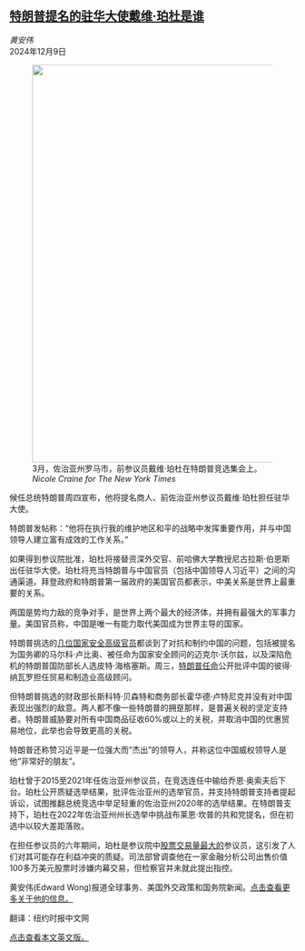 <!--1733706421000-->
[特朗普提名的驻华大使戴维·珀杜是谁](https://cn.nytimes.com/usa/20241209/david-perdue-trump-china-ambassador/)
------

<address>黄安伟</address><time pudate="2024-12-09 08:43:55" datetime="2024-12-09 08:43:55">2024年12月9日</time><figure><img src="https://images.weserv.nl/?url=static01.nyt.com/images/2024/12/05/multimedia/05trump-news-Perdue-bmzk/05trump-news-Perdue-bmzk-master1050.jpg" width="1050" height="700"><figcaption>3月，佐治亚州罗马市，前参议员戴维·珀杜在特朗普竞选集会上。 <cite>Nicole Craine for The New York Times</cite></figcaption></figure><section><p>候任总统特朗普周四宣布，他将提名商人、前佐治亚州参议员戴维·珀杜担任驻华大使。</p><p>特朗普发帖称：“他将在执行我的维护地区和平的战略中发挥重要作用，并与中国领导人建立富有成效的工作关系。”</p><p>如果得到参议院批准，珀杜将接替资深外交官、前哈佛大学教授尼古拉斯·伯恩斯出任驻华大使。珀杜将充当特朗普与中国官员（包括中国领导人习近平）之间的沟通渠道。拜登政府和特朗普第一届政府的美国官员都表示，中美关系是世界上最重要的关系。</p><p>两国是势均力敌的竞争对手，是世界上两个最大的经济体，并拥有最强大的军事力量。美国官员称，中国是唯一有能力取代美国成为世界主导的国家。</p><p>特朗普挑选的<a href="https://cn.nytimes.com/usa/20241121/trump-cabinet-china-policy/">几位国家安全高级官员</a>都谈到了对抗和制约中国的问题，包括被提名为国务卿的马尔科·卢比奥、被任命为国家安全顾问的迈克尔·沃尔兹，以及深陷危机的特朗普国防部长人选皮特·海格塞斯。周三，<a href="https://www.nytimes.com/2024/12/04/us/politics/peter-navarro-trump-trade.html">特朗普任命</a>公开批评中国的彼得·纳瓦罗担任贸易和制造业高级顾问。</p><p>但特朗普挑选的财政部长斯科特·贝森特和商务部长霍华德·卢特尼克并没有对中国表现出强烈的敌意。两人都不像一些特朗普的拥趸那样，是普遍关税的坚定支持者。特朗普威胁要对所有中国商品征收60%或以上的关税，并取消中国的优惠贸易地位，此举也会导致更高的关税。</p><p>特朗普还称赞习近平是一位强大而“杰出”的领导人，并称这位中国威权领导人是他“非常好的朋友”。</p><p>珀杜曾于2015至2021年任佐治亚州参议员，在竞选连任中输给乔恩·奥索夫后下台。珀杜公开质疑选举结果，批评佐治亚州的选举官员，并支持特朗普支持者提起诉讼，试图推翻总统竞选中举足轻重的佐治亚州2020年的选举结果。在特朗普支持下，珀杜在2022年佐治亚州州长选举中挑战布莱恩·坎普的共和党提名，但在初选中以较大差距落败。</p><p>在担任参议员的六年期间，珀杜是参议院中<a href="https://www.nytimes.com/2020/12/02/us/politics/david-perdue-stock-trades.html" title="Link: https://www.nytimes.com/2020/12/02/us/politics/david-perdue-stock-trades.html">股票交易量最大的</a>参议员，这引发了人们对其可能存在利益冲突的质疑。司法部曾调查他在一家金融分析公司出售价值100多万美元股票时涉嫌内幕交易，但检察官并未就此提出指控。</p></section><footer><p>黄安伟(Edward Wong)报道全球事务、美国外交政策和国务院新闻。<a rel="nofollow" target="_blank" href="https://www.nytimes.com/by/edward-wong">点击查看更多关于他的信息。</a></p><p>翻译：纽约时报中文网</p><p><a rel="nofollow" target="_blank" href="https://www.nytimes.com/2024/12/05/us/politics/david-perdue-trump-china-ambassador.html">点击查看本文英文版。</a></p></footer>
